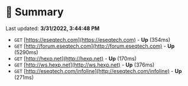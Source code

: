 # 📖 Summary
Last updated: **3/31/2022, 3:44:48 PM**

- `GET` [https://eseqtech.com](https://eseqtech.com) - **Up** (354ms)
- `GET` [http://forum.eseqtech.com](http://forum.eseqtech.com) - **Up** (5290ms)
- `GET` [http://hexp.net](http://hexp.net) - **Up** (170ms)
- `GET` [http://ws.hexp.net](http://ws.hexp.net) - **Up** (376ms)
- `GET` [http://eseqtech.com/infoline](http://eseqtech.com/infoline) - **Up** (271ms)
